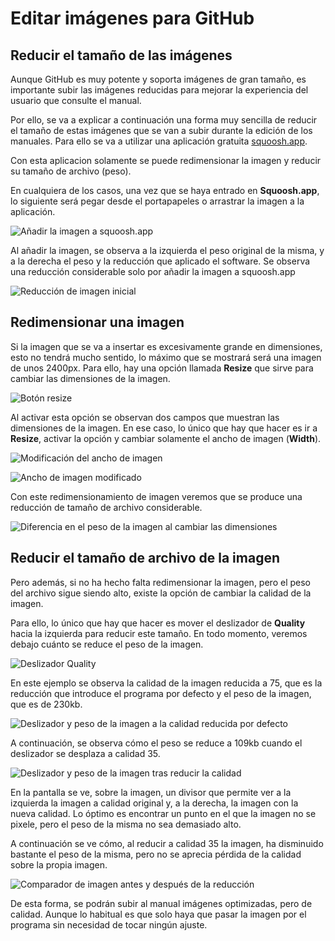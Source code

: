 # Editar imágenes para GitHub

## Reducir el tamaño de las imágenes

Aunque GitHub es muy potente y soporta imágenes de gran tamaño, es importante subir las imágenes reducidas para mejorar la experiencia del usuario que consulte el manual.

Por ello, se va a explicar a continuación una forma muy sencilla de reducir el tamaño de estas imágenes que se van a subir durante la edición de los manuales. Para ello se va a utilizar una aplicación gratuita [squoosh.app](https://squoosh.app/).

Con esta aplicacion solamente se puede redimensionar la imagen y reducir su tamaño de archivo (peso).

En cualquiera de los casos, una vez que se haya entrado en **Squoosh.app**, lo siguiente será pegar desde el portapapeles o arrastrar la imagen a la aplicación.

![Añadir la imagen a squoosh.app](https://raw.githubusercontent.com/WPES/spain-handbook/master/manuales/github/assets/reducir-imagen-01.jpeg)

Al añadir la imagen, se observa a la izquierda el peso original de la misma, y a la derecha el peso y la reducción que aplicado el software. Se observa una reducción considerable solo por añadir la imagen a squoosh.app

![Reducción de imagen inicial](https://raw.githubusercontent.com/WPES/spain-handbook/master/manuales/github/assets/reducir-imagen-02.jpeg)

## Redimensionar una imagen

Si la imagen que se va a insertar es excesivamente grande en dimensiones, esto no tendrá mucho sentido, lo máximo que se mostrará será una imagen de unos 2400px. Para ello, hay una opción llamada **Resize** que sirve para cambiar las dimensiones de la imagen.

![Botón resize](https://raw.githubusercontent.com/WPES/spain-handbook/master/manuales/github/assets/reducir-imagen-03.jpeg)

Al activar esta opción se observan dos campos que muestran las dimensiones de la imagen. En ese caso, lo único que hay que hacer es ir a **Resize**, activar la opción y cambiar solamente el ancho de imagen (**Width**).

![Modificación del ancho de imagen](https://raw.githubusercontent.com/WPES/spain-handbook/master/manuales/github/assets/reducir-imagen-04.jpeg)

![Ancho de imagen modificado](https://raw.githubusercontent.com/WPES/spain-handbook/master/manuales/github/assets/reducir-imagen-05.jpeg)

Con este redimensionamiento de imagen veremos que se produce una reducción de tamaño de archivo considerable.

![Diferencia en el peso de la imagen al cambiar las dimensiones](https://raw.githubusercontent.com/WPES/spain-handbook/master/manuales/github/assets/reducir-imagen-06.jpeg)

## Reducir el tamaño de archivo de la imagen

Pero además, si no ha hecho falta redimensionar la imagen, pero el peso del archivo sigue siendo alto, existe la opción de cambiar la calidad de la imagen.

Para ello, lo único que hay que hacer es mover el deslizador de **Quality** hacia la izquierda para reducir este tamaño. En todo momento, veremos debajo cuánto se reduce el peso de la imagen.

![Deslizador Quality](https://raw.githubusercontent.com/WPES/spain-handbook/master/manuales/github/assets/reducir-imagen-07.jpeg)

En este ejemplo se observa la calidad de la imagen reducida a 75, que es la reducción que introduce el programa por defecto y el peso de la imagen, que es de 230kb.

![Deslizador y peso de la imagen a la calidad reducida por defecto](https://raw.githubusercontent.com/WPES/spain-handbook/master/manuales/github/assets/reducir-imagen-08.jpeg)

A continuación, se observa cómo el peso se reduce a 109kb cuando el deslizador se desplaza a calidad 35.

![Deslizador y peso de la imagen tras reducir la calidad](https://raw.githubusercontent.com/WPES/spain-handbook/master/manuales/github/assets/reducir-imagen-09.jpeg)

En la pantalla se ve, sobre la imagen, un divisor que permite ver a la izquierda la imagen a calidad original y, a la derecha, la imagen con la nueva calidad. Lo óptimo es encontrar un punto en el que la imagen no se pixele, pero el peso de la misma no sea demasiado alto.

A continuación se ve cómo, al reducir a calidad 35 la imagen, ha disminuido bastante el peso de la misma, pero no se aprecia pérdida de la calidad sobre la propia imagen.

![Comparador de imagen antes y después de la reducción](https://raw.githubusercontent.com/WPES/spain-handbook/master/manuales/github/assets/reducir-imagen-10.jpeg)

De esta forma, se podrán subir al manual imágenes optimizadas, pero de calidad. Aunque lo habitual es que solo haya que pasar la imagen por el programa sin necesidad de tocar ningún ajuste.